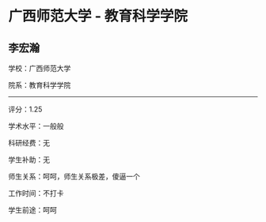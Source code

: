 # 广西师范大学 - 教育科学学院

## 李宏瀚

学校：广西师范大学

院系：教育科学学院

* * *

评分：1.25

学术水平：一般般

科研经费：无

学生补助：无

师生关系：呵呵，师生关系极差，傻逼一个

工作时间：不打卡

学生前途：呵呵